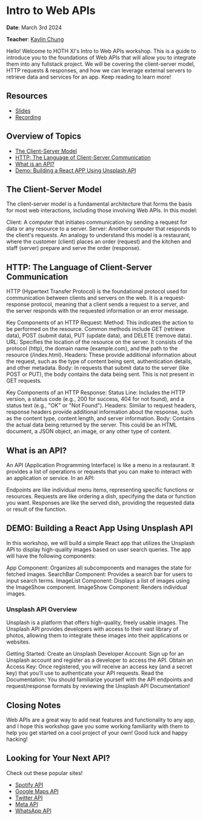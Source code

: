 # Intro to Web APIs

**Date**: March 3rd 2024

**Teacher**: [Kaylin Chung](https://github.com/kaylin-chung)

Hello! Welcome to HOTH XI's Intro to Web APIs workshop. This is a guide to introduce you to the foundations of Web APIs that will allow you to integrate them into any fullstack project. We will be covering the client-server model, HTTP requests & responses, and how we can leverage external servers to retrieve data and services for an app. Keep reading to learn more!

## Resources
- [Slides](http://tinyurl.com/yxxapev3)
- [Recording](TBD)

## Overview of Topics
- [The Client-Server Model](#the-client--server-model)
- [HTTP: The Language of Client-Server Communication](#http-the-language-of-client-server-communication)
- [What is an API?](#what-is-an-api?)
- [Demo: Building a React APP Using Unsplash API](#demo-building-a-react-app-using-unsplash-api)
  
## The Client-Server Model
The client-server model is a fundamental architecture that forms the basis for most web interactions, including those involving Web APIs. In this model:

Client: A computer that initiates communication by sending a request for data or any resource to a server.
Server: Another computer that responds to the client's requests.
An analogy to understand this model is a restaurant, where the customer (client) places an order (request) and the kitchen and staff (server) prepare and serve the order (response).

## HTTP: The Language of Client-Server Communication
HTTP (Hypertext Transfer Protocol) is the foundational protocol used for communication between clients and servers on the web. It is a request-response protocol, meaning that a client sends a request to a server, and the server responds with the requested information or an error message. 

Key Components of an HTTP Request:
Method: This indicates the action to be performed on the resource. Common methods include GET (retrieve data), POST (submit data), PUT (update data), and DELETE (remove data).
URL: Specifies the location of the resource on the server. It consists of the protocol (http), the domain name (example.com), and the path to the resource (/index.html).
Headers: These provide additional information about the request, such as the type of content being sent, authentication details, and other metadata.
Body: In requests that submit data to the server (like POST or PUT), the body contains the data being sent. This is not present in GET requests.

Key Components of an HTTP Response:
Status Line: Includes the HTTP version, a status code (e.g., 200 for success, 404 for not found), and a status text (e.g., "OK" or "Not Found").
Headers: Similar to request headers, response headers provide additional information about the response, such as the content type, content length, and server information.
Body: Contains the actual data being returned by the server. This could be an HTML document, a JSON object, an image, or any other type of content.

## What is an API?
An API (Application Programming Interface) is like a menu in a restaurant. It provides a list of operations or requests that you can make to interact with an application or service. In an API:

Endpoints are like individual menu items, representing specific functions or resources.
Requests are like ordering a dish, specifying the data or function you want.
Responses are like the served dish, providing the requested data or result of the function.

## DEMO: Building a React App Using Unsplash API
In this workshop, we will build a simple React app that utilizes the Unsplash API to display high-quality images based on user search queries. The app will have the following components:

App Component: Organizes all subcomponents and manages the state for fetched images.
SearchBar Component: Provides a search bar for users to input search terms.
ImageList Component: Displays a list of images using the ImageShow component.
ImageShow Component: Renders individual images.

### Unsplash API Overview
Unsplash is a platform that offers high-quality, freely usable images. The Unsplash API provides developers with access to their vast library of photos, allowing them to integrate these images into their applications or websites.

Getting Started:
Create an Unsplash Developer Account: Sign up for an Unsplash account and register as a developer to access the API.
Obtain an Access Key: Once registered, you will receive an access key (and a secret key) that you'll use to authenticate your API requests.
Read the Documentation: You should familiarize yourself with the API endpoints and request/response formats by reviewing the Unsplash API Documentation!

## Closing Notes
Web APIs are a great way to add neat features and functionality to any app, and I hope this workshop gave you some working familiarity with them to help you get started on a cool project of your own!
Good luck and happy hacking!

## Looking for Your Next API?
Check out these popular sites!

- [Spotify API](https://developer.spotify.com/documentation/web-api)
- [Google Maps API](https://developers.google.com/maps/apis-by-platform)
- [Twitter API](https://developer.twitter.com/en/docs/twitter-api)
- [Meta API](https://developers.facebook.com/docs/instagram/)
- [WhatsApp API](https://business.whatsapp.com/developers/developer-hub)

